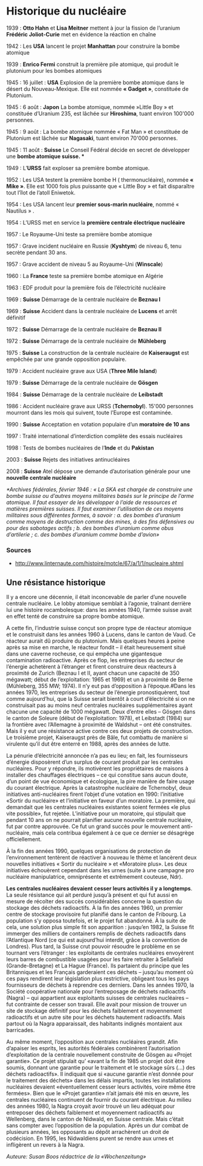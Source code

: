 # Historique du nucléaire

<style>
dd { margin-top: -18px;}
</style>

1939
:   __Otto Hahn__ et __Lisa Meitner__ mettent à jour la fission de l’uranium  
__Frédéric Joliot-Curie__ met en évidence la réaction en chaîne

1942
:   Les __USA__ lancent le projet __Manhattan__ pour construire la bombe atomique

1939
:   __Enrico Fermi__ construit la première pile atomique, qui produit le plutonium pour les bombes atomiques

1945
:   16 juillet : __USA__ Explosion de la première bombe atomique dans le désert du Nouveau-Mexique. Elle est nommée __« Gadget »__, constituée de Plutonium.

1945
:   6 août : __Japon__ La bombe atomique, nommée »Little Boy » et constituée d’Uranium 235, est lâchée sur __Hiroshima__, tuant environ 100'000 personnes.

1945
:   9 août : La bombe atomique nommée « Fat Man » et constituée de Plutonium est lâchée sur __Nagasaki__, tuant environ 70'000 personnes.

1945
:   11 août : __Suisse__ Le Conseil Fédéral décide en secret de développer une __bombe atomique suisse. *__

1949
:   L’__URSS__ fait exploser sa première bombe atomique.

1952
:   Les USA testent la première bombe H ( thermonucléaire), nommée __« Mike »__. Elle est 1000 fois plus puissante que « Little Boy » et fait disparaître tout l’îlot de l’atoll Eniwetok.

1954
:   Les USA lancent leur __premier sous-marin nucléaire__, nommé « Nautilus » .

1954
:   L’URSS met en service la __première centrale électrique nucléaire__

1957
:   Le Royaume-Uni teste sa première bombe atomique

1957
:   Grave incident nucléaire en Russie (__Kyshtym__) de niveau 6, tenu secrète pendant 30 ans.

1957
:   Grave accident de niveau 5 au Royaume-Uni (__Winscale__)

1960
:   La __France__ teste sa première bombe atomique en Algérie

1963
:   EDF produit pour la première fois de l’électricité nucléaire

1969
:   __Suisse__ Démarrage de la centrale nucléaire de __Beznau I__

1969
:   __Suisse__ Accident dans la centrale nucléaire de __Lucens__ et arrêt définitif

1972
:   __Suisse__ Démarrage de la centrale nucléaire de __Beznau II__

1972
:   __Suisse__ Démarrage de la centrale nucléaire de __Mühleberg__

1975
:   __Suisse__ La construction de la centrale nucléaire de __Kaiseraugst__ est empêchée par une grande opposition populaire.

1979
:   Accident nucléaire grave aux USA (__Three Mile Island__)

1979
:   __Suisse__ Démarrage de la centrale nucléaire de __Gösgen__

1984
:   __Suisse__ Démarrage de la centrale nucléaire de __Leibstadt__

1986
:   Accident nucléaire grave aux URSS (__Tchernobyl__). 15'000 personnes mourront dans les mois qui suivent, toute l’Europe est contaminée.

1990
:   __Suisse__ Acceptation en votation populaire d’un __moratoire de 10 ans__

1997
:   Traité international d’interdiction complète des essais nucléaires

1998
:   Tests de bombes nucléaires de l’__Inde__ et du __Pakistan__

2003
:   __Suisse__ Rejets des initiatives antinucléaires

2008
:   __Suisse__ Atel dépose une demande d’autorisation générale pour une __nouvelle centrale nucléaire__

_*Archives fédérales, février 1946 : « La SKA est chargée de construire une bombe suisse ou d’autres moyens militaires basés sur le principe de l’arme atomique. Il faut essayer de les développer à l’aide de ressources et matières premières suisses. Il faut examiner l’utilisation de ces moyens militaires sous différentes formes, à savoir : a. des bombes d’uranium comme moyens de destruction comme des mines, à des fins défensives ou pour des sabotages actifs ; b. des bombes d’uranium comme obus d’artilerie ; c. des bombes d’uranium comme bombe d’avion»_

### Sources

  * <http://www.linternaute.com/histoire/motcle/67/a/1/1/nucleaire.shtml>

## Une résistance historique

Il y a encore une décennie, il était inconcevable de parler d’une nouvelle centrale nucléaire. Le lobby atomique semblait à l’agonie, traînant derrière lui une histoire rocambolesque: dans les années 1940, l’armée suisse avait en effet tenté de construire sa propre bombe atomique.

A cette fin, l’industrie suisse conçut son propre type de réacteur atomique et le construisit dans les années 1960 à Lucens, dans le canton de Vaud. Ce réacteur aurait dû produire du plutonium. Mais quelques heures à peine après sa mise en marche, le réacteur fondit  – il était heureusement situé dans une caverne rocheuse, ce qui empêcha une gigantesque contamination radioactive. Après ce flop, les entreprises du secteur de l’énergie achetèrent à l’étranger et firent construire deux réacteurs à proximité de Zurich (Beznau I et II, ayant chacun une capacité de 350 mégawatt; début de l’exploitation: 1965 et 1969) et un à proximité de Berne (Mühleberg, 355 MW; 1974). Il n’y eut pas d’opposition à l’époque.#Dans les années 1970, les entreprises du secteur de l’énergie pronostiquèrent, tout comme aujourd’hui, que la Suisse serait bientôt à court d’électricité si on ne construisait pas au moins neuf centrales nucléaires supplémentaires ayant chacune une capacité de 1000 mégawatt. Deux d’entre elles – Gösgen dans le canton de Soleure (début de l’exploitation: 1978), et Leibstadt (1984) sur la frontière avec l’Allemagne à proximité de Waldshut – ont été construites. Mais il y eut une résistance active contre ces deux projets de construction. Le troisième projet, Kaiseraugst près de Bâle, fut combattu de manière si virulente qu’il dut être enterré en 1988, après des années de lutte.

La pénurie d’électricité annoncée n’a pas eu lieu; en fait, les fournisseurs d’énergie disposèrent d’un surplus de courant produit par les centrales nucléaires. Pour y répondre, ils motivèrent les propriétaires de maisons à installer des chauffages électriques –  ce qui constitue sans aucun doute, d’un point de vue économique et écologique, la pire manière de faire usage du courant électrique. Après la catastrophe nucléaire de Tchernobyl, deux initiatives anti-nucléaires firent l’objet d’une votation en 1990: l’initiative «Sortir du nucléaire» et l’initiative en faveur d’un moratoire. La première, qui demandait que les centrales nucléaires existantes soient fermées «le plus vite possible», fut rejetée. L’initiative pour un moratoire, qui stipulait que pendant 10 ans on ne pourrait planifier aucune nouvelle centrale nucléaire, fut par contre approuvée. Ce fut un grand succès pour le mouvement anti-nucléaire, mais cela contribua également à ce que ce dernier se désagrège officiellement.

À la fin des années 1990, quelques organisations de protection de l’environnement tentèrent de réactiver à nouveau le thème et lancèrent deux nouvelles initiatives « Sortir du nucléaire » et «Moratoire plus». Les deux initiatives échouèrent cependant dans les urnes (suite à une campagne pro nucléaire manipulatrice, omniprésente et extrêmement couteuse, Ndr).

__Les centrales nucléaires devaient cesser leurs activités il y a longtemps__. La seule résistance qui ait perduré jusqu’à présent et qui fut aussi en mesure de récolter des succès considérables concerne la question du stockage des déchets radioactifs. À la fin des années 1960, un premier centre de stockage provisoire fut planifié dans le canton de Fribourg. La population s’y opposa toutefois, et le projet fut abandonné. À la suite de cela, une solution plus simple fit son apparition : jusqu’en 1982, la Suisse fit immerger des milliers de containers remplis de déchets radioactifs dans l’Atlantique Nord (ce qui est aujourd’hui interdit, grâce à la convention de Londres). Plus tard, la Suisse crut pouvoir résoudre le problème en se tournant vers l’étranger : les exploitants de centrales nucléaires envoyèrent leurs barres de combustible usagées pour les faire retraiter à Sellafield (Grande-Bretagne) et La Hague (France). Ils partaient du principe que les Britanniques et les Français garderaient ces déchets – jusqu’au moment où ces pays rendirent leur législation plus restrictive, obligeant tous les pays fournisseurs de déchets à reprendre ces derniers. Dans les années 1970, la Société coopérative nationale pour l’entreposage de déchets radioactifs (Nagra) – qui appartient aux exploitants suisses de centrales nucléaires – fut contrainte de cesser son travail. Elle avait pour mission de trouver un site de stockage définitif pour les déchets faiblement et moyennement radioactifs et un autre site pour les déchets hautement radioactifs. Mais partout où la Nagra apparaissait, des habitants indignés montaient aux barricades.

Au même moment, l’opposition aux centrales nucléaires grandit. Afin d’apaiser les esprits, les autorités fédérales combinèrent l’autorisation d’exploitation de la centrale nouvellement construite de Gösgen au «Projet garantie». Ce projet stipulait qu’ «avant la fin de 1985 un projet doit être soumis, donnant une garantie pour le traitement et le stockage sûrs (…) des déchets radioactifs». Il indiquait que si «aucune garantie n’est donnée pour le traitement des déchets» dans les délais impartis, toutes les installations nucléaires devaient «éventuellement cesser leurs activités, voire même être fermées». Bien que le «Projet garantie» n’ait jamais été mis en œuvre, les centrales nucléaires continuent de fournir du courant électrique. Au milieu des années 1980, la Nagra croyait avoir trouvé un lieu adéquat pour entreposer des déchets faiblement et moyennement radioactifs au Wellenberg, dans le canton de Nidwald, en Suisse centrale. Mais c’était sans compter avec l’opposition de la population. Après un dur combat de plusieurs années, les opposants au dépôt arrachèrent un droit de codécision. En 1995, les Nidwaldiens purent se rendre aux urnes et infligèrent un revers à la Nagra.

_Auteure: Susan Boos rédactrice de la «Wochenzeitung»_
